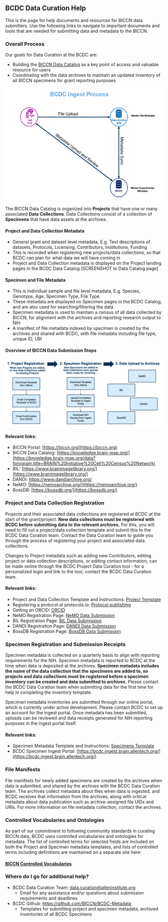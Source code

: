 ## BCDC Data Curation Help

This is the page for help documents and resources for BICCN data submitters. Use the following links to navigate to important documents and tools that are needed for submitting data and metadata to the BICCN.


### Overall Process

Our goals for Data Curation at the BCDC are:

* Building the [BICCN Data Catalog](https://knowledge.brain-map.org/data?fprogram.title=BRAIN%20Initiative%20Cell%20Census%20Network) as a key point of access and valuable resource for users
* Coordinating with the data archives to maintain an updated inventory of all BICCN specimens for grant reporting purposes

![BCDC Ingest Coordination](https://github.com/BICCN/BCDC-documentation/blob/master/BCDC_Ingest.png)

The BICCN Data Catalog is organized into **Projects** that have one or many associated **Data Collections**. Data Collections
consist of a collection of **Specimens** that have data assets at the archives. 

#### Project and Data Collection Metadata

- General grant and dataset level metadata, E.g. Text descriptions of datasets, Protocols, Licensing, Contributors, Institutions, Funding
- This is recorded when registering new projects/data collections, so that BCDC can plan for what data we will have coming in
- Project and Data Collection metadata is displayed on the Project landing pages in the BCDC Data Catalog [SCREENSHOT to Data Catalog page]

#### Specimen and File Metadata 

- This is individual sample and file level metadata, E.g. Species, Genotype, Age, Specimen Type, File Type 
- These metadata are displayed on Specimen pages in the BCDC Catalog, and are also used for searching/filtering the data
- Specimen metadata is used to maintain a census of all data collected by BICCN, for alignment with the archives and reporting research output to NIH
- A manifest of file metadata indexed by specimen is created by the archives and shared with BCDC, with file metadata including file type, unique ID, URI

#### Overview of BICCN Data Submission Steps

![BCDC Submission Steps](https://github.com/BICCN/BCDC-documentation/blob/master/BCDC_Process_Steps.png)


#### Relevant links:
- BICCN Portal: [https://biccn.org](https://biccn.org)
- BICCN Data Catalog:  [https://knowledge.brain-map.org/](https://knowledge.brain-map.org/data?fprogram.title=BRAIN%20Initiative%20Cell%20Census%20Network)
- BIL: [https://www.brainimagelibrary.org/](https://www.brainimagelibrary.org/)
- DANDI: [https://www.dandiarchive.org/ ](https://www.dandiarchive.org/)
- NeMO: [https://nemoarchive.org/](https://nemoarchive.org/)
- BossDB: [https://bossdb.org/](https://bossdb.org/)


### Project and Data Collection Registration

Projects and their associated data collections are registered at BCDC at the start of the grant/project. **New data
collections must be registered with BCDC before submitting data to the relevant archives.** 
For this, you will need to fill out a project/data collection template and submit this to the BCDC Data Curation team. Contact 
the Data Curation team to guide you through the process of registering your project and associated data collections.

Changes to Project metadata such as adding new Contributors, editing project or data collection descriptions, or editing contact information, 
can be made online through the BCDC Project Data Curation tool - for a personalized login and link to the tool,
contact the BCDC Data Curation team.

#### Relevant links:
* Project and Data Collection Template and Instructions: [Project Template](https://github.com/BICCN/BCDC-Metadata/blob/master/Templates/project_collection/template_instructions.md)
* Registering a protocol at protocols.io: [Protocol publishing](https://www.protocols.io/view/how-to-create-a-new-protocol-z99f996)
* Getting an ORCID: [ORCID](https://orcid.org/)
* NeMO Registration Page: [NeMO Data Submission](https://nemoarchive.org/resources/data-submission)
* BIL Registration Page: [BIL Data Submission](https://www.brainimagelibrary.org/submission.html)
* DANDI Registration Page: [DANDI Data Submission](https://www.dandiarchive.org/handbook/10_using_dandi/#uploading-a-dandiset)
* BossDB Registration Page: [BossDB Data Submission](https://bossdb.org/get-started)


### Specimen Registration and Submission Receipts

Specimen metadata is collected on a quarterly basis to align with reporting requirements for the NIH. Specimen metadata is reported to BCDC at the 
time when data is deposited at the archives. **Specimen metadata includes the name of the data collection that the specimens are added to, so projects
and data collections must be registered before a specimen inventory can be created and data submitted to archives.** Please contact the BCDC
Data Curation team when submitting data for the first time for help in completing the inventory template.

Specimen metadata inventories are submitted through our online portal, which is currently under active development. Please contact BCDC to set up an account 
for the ingest portal. Once metadata has been submitted, uploads can be reviewed and data receipts generated for NIH reporting purposes in the ingest
portal itself.


#### Relevant links:
* Specimen Metadata Template and Instructions: [Specimens Template](https://github.com/BICCN/BCDC-Metadata/tree/master/Templates/sample_inventory)
* BCDC Specimen Ingest Portal: [https://bcdc.ingest.brain.allentech.org/](https://bcdc.ingest.brain.allentech.org/)


### File Manifests

File manifests for newly added specimens are created by the archives when data is submitted, and shared by the archives with the BCDC Data Curation team.
The archives collect metadata about files when data is ingested, and BCDC receives that information from the archives, along with critical metadata
about data publication such as archive-assigned file UIDs and URIs. For more information on file metadata collection, contact the archives.


### Controlled Vocabularies and Ontologies

As part of our commitment to following community standards in curating BICCN data, BCDC uses controlled vocabularies and ontologies for metadata.
The list of controlled terms for selected fields are included on both the Project and Specimen metadata templates, and lists of controlled terms including
definitions are maintained on a separate site here:

#### [BICCN Controlled Vocabularies](https://patrick-lloyd-ray.github.io/controlled-vocabularies.github.io/)


### Where do I go for additional help?

* BCDC Data Curation Team: data.curation@alleninstitute.org  
   * Email for any assistance and/or questions about submission requirements and deadlines
* BCDC Github: https://github.com/BICCN/BCDC-Metadata
   * Templates for submitting project and specimen metadata, archived inventories of all BCDC Specimens
